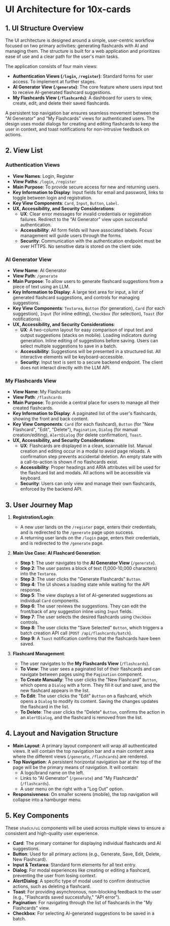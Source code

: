 # UI Architecture for 10x-cards

## 1. UI Structure Overview

The UI architecture is designed around a simple, user-centric workflow focused on two primary activities: generating flashcards with AI and managing them. The structure is built for a web application and prioritizes ease of use and a clear path for the user's main tasks.

The application consists of four main views:
- **Authentication Views (`/login`, `/register`)**: Standard forms for user access. To implement at further stages.
- **AI Generator View (`/generate`)**: The core feature where users input text to receive AI-generated flashcard suggestions.
- **My Flashcards View (`/flashcards`)**: A dashboard for users to view, create, edit, and delete their saved flashcards.

A persistent top navigation bar ensures seamless movement between the "AI Generator" and "My Flashcards" views for authenticated users. The design uses modal dialogs for creating and editing flashcards to keep the user in context, and toast notifications for non-intrusive feedback on actions.

## 2. View List

### Authentication Views

- **View Names**: Login, Register
- **View Paths**: `/login`, `/register`
- **Main Purpose**: To provide secure access for new and returning users.
- **Key Information to Display**: Input fields for email and password, links to toggle between login and registration.
- **Key View Components**: `Card`, `Input`, `Button`, `Label`.
- **UX, Accessibility, and Security Considerations**:
  - **UX**: Clear error messages for invalid credentials or registration failures. Redirect to the "AI Generator" view upon successful authentication.
  - **Accessibility**: All form fields will have associated labels. Focus management will guide users through the forms.
  - **Security**: Communication with the authentication endpoint must be over HTTPS. No sensitive data is stored on the client side.

### AI Generator View

- **View Name**: AI Generator
- **View Path**: `/generate`
- **Main Purpose**: To allow users to generate flashcard suggestions from a piece of text using an LLM.
- **Key Information to Display**: A large text area for input, a list of generated flashcard suggestions, and controls for managing suggestions.
- **Key View Components**: `Textarea`, `Button` (for generation), `Card` (for each suggestion), `Input` (for inline editing), `Checkbox` (for selection), `Toast` (for notifications).
- **UX, Accessibility, and Security Considerations**:
  - **UX**: A two-column layout for easy comparison of input text and output suggestions (stacks on mobile). Loading indicators during generation. Inline editing of suggestions before saving. Users can select multiple suggestions to save in a batch.
  - **Accessibility**: Suggestions will be presented in a structured list. All interactive elements will be keyboard-accessible.
  - **Security**: Input text is sent to a secure backend endpoint. The client does not interact directly with the LLM API.

### My Flashcards View

- **View Name**: My Flashcards
- **View Path**: `/flashcards`
- **Main Purpose**: To provide a central place for users to manage all their created flashcards.
- **Key Information to Display**: A paginated list of the user's flashcards, showing the front and back content.
- **Key View Components**: `Card` (for each flashcard), `Button` (for "New Flashcard", "Edit", "Delete"), `Pagination`, `Dialog` (for manual creation/editing), `AlertDialog` (for delete confirmation), `Toast`.
- **UX, Accessibility, and Security Considerations**:
  - **UX**: Flashcards are displayed in a clean, scannable list. Manual creation and editing occur in a modal to avoid page reloads. A confirmation step prevents accidental deletion. An empty state with a call-to-action is shown if no flashcards exist.
  - **Accessibility**: Proper headings and ARIA attributes will be used for the flashcard list and modals. All actions will be accessible via keyboard.
  - **Security**: Users can only view and manage their own flashcards, enforced by the backend API.

## 3. User Journey Map

1.  **Registration/Login**:
    - A new user lands on the `/register` page, enters their credentials, and is redirected to the `/generate` page upon success.
    - A returning user lands on the `/login` page, enters their credentials, and is redirected to the `/generate` page.

2.  **Main Use Case: AI Flashcard Generation**:
    - **Step 1**: The user navigates to the **AI Generator View** (`/generate`).
    - **Step 2**: The user pastes a block of text (1,000-10,000 characters) into the `Textarea`.
    - **Step 3**: The user clicks the "Generate Flashcards" `Button`.
    - **Step 4**: The UI shows a loading state while waiting for the API response.
    - **Step 5**: The view displays a list of AI-generated suggestions as individual `Card` components.
    - **Step 6**: The user reviews the suggestions. They can edit the front/back of any suggestion inline using `Input` fields.
    - **Step 7**: The user selects the desired flashcards using `Checkbox` controls.
    - **Step 8**: The user clicks the "Save Selected" `Button`, which triggers a batch creation API call (`POST /api/flashcards/batch`).
    - **Step 9**: A `Toast` notification confirms that the flashcards have been saved.

3.  **Flashcard Management**:
    - The user navigates to the **My Flashcards View** (`/flashcards`).
    - **To View**: The user sees a paginated list of their flashcards and can navigate between pages using the `Pagination` component.
    - **To Create Manually**: The user clicks the "New Flashcard" `Button`, which opens a `Dialog` with a form. They fill it out and save, and the new flashcard appears in the list.
    - **To Edit**: The user clicks the "Edit" `Button` on a flashcard, which opens a `Dialog` to modify its content. Saving the changes updates the flashcard in the list.
    - **To Delete**: The user clicks the "Delete" `Button`, confirms the action in an `AlertDialog`, and the flashcard is removed from the list.

## 4. Layout and Navigation Structure

- **Main Layout**: A primary layout component will wrap all authenticated views. It will contain the top navigation bar and a main content area where the different views (`/generate`, `/flashcards`) are rendered.
- **Top Navigation**: A persistent horizontal navigation bar at the top of the page will be the primary means of navigation. It will contain:
  - A logo/brand name on the left.
  - Links to "AI Generator" (`/generate`) and "My Flashcards" (`/flashcards`).
  - A user menu on the right with a "Log Out" option.
- **Responsiveness**: On smaller screens (mobile), the top navigation will collapse into a hamburger menu.

## 5. Key Components

These `shadcn/ui` components will be used across multiple views to ensure a consistent and high-quality user experience.

- **Card**: The primary container for displaying individual flashcards and AI suggestions.
- **Button**: Used for all primary actions (e.g., Generate, Save, Edit, Delete, New Flashcard).
- **Input & Textarea**: Standard form elements for all text entry.
- **Dialog**: For modal experiences like creating or editing a flashcard, preventing the user from losing context.
- **AlertDialog**: A specific type of modal used to confirm destructive actions, such as deleting a flashcard.
- **Toast**: For providing asynchronous, non-blocking feedback to the user (e.g., "Flashcards saved successfully," "API error").
- **Pagination**: For navigating through the list of flashcards in the "My Flashcards" view.
- **Checkbox**: For selecting AI-generated suggestions to be saved in a batch.
